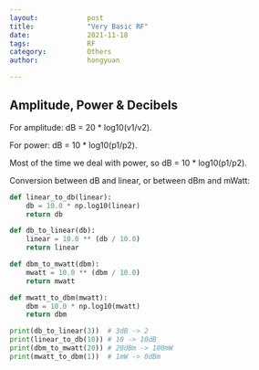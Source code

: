 ```yaml
---
layout:            post
title:             "Very Basic RF"
date:              2021-11-18
tags:              RF
category:          Others
author:            hongyuan

---
```


## Amplitude, Power & Decibels

For amplitude: dB = 20 * log10(v1/v2).

For power: dB = 10 * log10(p1/p2).

Most of the time we deal with power, so dB = 10 * log10(p1/p2).

Conversion between dB and linear, or between dBm and mWatt:

```python
def linear_to_db(linear):
    db = 10.0 * np.log10(linear)
    return db

def db_to_linear(db):
    linear = 10.0 ** (db / 10.0)
    return linear

def dbm_to_mwatt(dbm):
    mwatt = 10.0 ** (dbm / 10.0)
    return mwatt

def mwatt_to_dbm(mwatt):
    dbm = 10.0 * np.log10(mwatt)
    return dbm

print(db_to_linear(3))  # 3dB -> 2
print(linear_to_db(10)) # 10 -> 10dB
print(dbm_to_mwatt(20)) # 20dBm -> 100mW
print(mwatt_to_dbm(1))  # 1mW -> 0dBm
```

